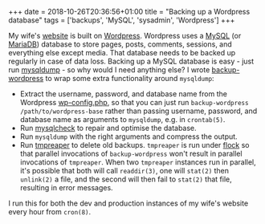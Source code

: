 +++
date = 2018-10-26T20:36:56+01:00
title = "Backing up a Wordpress database"
tags = ['backups', 'MySQL', 'sysadmin', 'Wordpress']
+++


My wife's [website](https://www.arianetobin.ie/) is built on
[Wordpress](https://wordpress.org/).  Wordpress uses a
[MySQL](https://www.mysql.com) (or [MariaDB](https://mariadb.org/)) database to
store pages, posts, comments, sessions, and everything else except media.  That
database needs to be backed up regularly in case of data loss.  Backing up a
MySQL database is easy - just run
[mysqldump](https://dev.mysql.com/doc/refman/8.0/en/mysqldump.html) - so why
would I need anything else?  I wrote
[backup-wordpress](https://github.com/tobinjt/bin/blob/master/backup-wordpress)
to wrap some extra functionality around `mysqldump`:

*   Extract the username, password, and database name from the Wordpress
    [wp-config.php](https://codex.wordpress.org/Editing_wp-config.php), so that
    you can just run `backup-wordpress /path/to/wordpress-base` rather than
    passing username, password, and database name as arguments to `mysqldump`,
    e.g. in `crontab(5)`.
*   Run [mysqlcheck](https://dev.mysql.com/doc/refman/8.0/en/mysqlcheck.html) to
    repair and optimise the database.
*   Run `mysqldump` with the right arguments and compress the output.
*   Run [tmpreaper](https://packages.debian.org/stable/tmpreaper) to delete old
    backups.  `tmpreaper` is run under
    [flock](https://www.linux.org/docs/man1/flock.html) so that parallel
    invocations of `backup-wordpress` won't result in parallel invocations of
    `tmpreaper`.  When two `tmpreaper` instances run in parallel, it's possible
    that both will call `readdir(3)`, one will `stat(2)` then `unlink(2)` a
    file, and the second will then fail to `stat(2)` that file, resulting in
    error messages.

I run this for both the dev and production instances of my wife's website every
hour from `cron(8)`.
